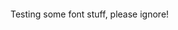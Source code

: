 # Cassidy James Blaede 

Testing some font stuff, please ignore!

<style>
h1 {
  -webkit-background-clip: text;
  background-clip: text;
  background-image: linear-gradient(
    100deg,
    var(--accent-color),
    var(--primary-color)
  );
  -webkit-text-fill-color: transparent;
  text-fill-color: transparent;
}
</style>
